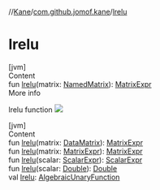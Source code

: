 //[Kane](../index.md)/[com.github.jomof.kane](index.md)/[lrelu](lrelu.md)



# lrelu  
[jvm]  
Content  
fun [lrelu](lrelu.md)(matrix: [NamedMatrix](../com.github.jomof.kane.impl/-named-matrix/index.md)): [MatrixExpr](-matrix-expr/index.md)  
More info  


lrelu function ![](https://jomof.github.io/kane/figures/lrelu-profile.svg)

  


[jvm]  
Content  
fun [lrelu](lrelu.md)(matrix: [DataMatrix](../com.github.jomof.kane.impl/-data-matrix/index.md)): [MatrixExpr](-matrix-expr/index.md)  
fun [lrelu](lrelu.md)(matrix: [MatrixExpr](-matrix-expr/index.md)): [MatrixExpr](-matrix-expr/index.md)  
fun [lrelu](lrelu.md)(scalar: [ScalarExpr](-scalar-expr/index.md)): [ScalarExpr](-scalar-expr/index.md)  
fun [lrelu](lrelu.md)(scalar: [Double](https://kotlinlang.org/api/latest/jvm/stdlib/kotlin/-double/index.html)): [Double](https://kotlinlang.org/api/latest/jvm/stdlib/kotlin/-double/index.html)  
val [lrelu](lrelu.md): [AlgebraicUnaryFunction](../com.github.jomof.kane.impl.functions/-algebraic-unary-function/index.md)  



